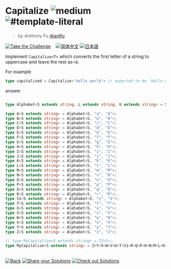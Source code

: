 <!--info-header-start--><h1>Capitalize <img src="https://img.shields.io/badge/-medium-d9901a" alt="medium"/> <img src="https://img.shields.io/badge/-%23template--literal-999" alt="#template-literal"/></h1><blockquote><p>by Anthony Fu <a href="https://github.com/antfu" target="_blank">@antfu</a></p></blockquote><p><a href="https://tsch.js.org/110/play" target="_blank"><img src="https://img.shields.io/badge/-Take%20the%20Challenge-3178c6?logo=typescript&logoColor=white" alt="Take the Challenge"/></a> &nbsp;&nbsp;&nbsp;<a href="./README.zh-CN.md" target="_blank"><img src="https://img.shields.io/badge/-%E7%AE%80%E4%BD%93%E4%B8%AD%E6%96%87-gray" alt="简体中文"/></a>  <a href="./README.ja.md" target="_blank"><img src="https://img.shields.io/badge/-%E6%97%A5%E6%9C%AC%E8%AA%9E-gray" alt="日本語"/></a> </p><!--info-header-end-->

Implement `Capitalize<T>` which converts the first letter of a string to uppercase and leave the rest as-is.

For example

```ts
type capitalized = Capitalize<'hello world'> // expected to be 'Hello world'
```
answer
```ts

type Alphabet<S extends string, L extends string, U extends string> = S extends `${L}${infer K}` ? `${U}${K}` : S;

type A<S extends string> = Alphabet<S, "a", "A">;
type B<S extends string> = Alphabet<S, "b", "B">;
type C<S extends string> = Alphabet<S, "c", "C">;
type D<S extends string> = Alphabet<S, "d", "D">;
type E<S extends string> = Alphabet<S, "e", "E">;
type F<S extends string> = Alphabet<S, "f", "F">;
type G<S extends string> = Alphabet<S, "g", "G">;
type H<S extends string> = Alphabet<S, "h", "H">;
type I<S extends string> = Alphabet<S, "i", "I">;
type J<S extends string> = Alphabet<S, "j", "J">;
type K<S extends string> = Alphabet<S, "k", "K">;
type L<S extends string> = Alphabet<S, "l", "L">;
type M<S extends string> = Alphabet<S, "m", "M">;
type N<S extends string> = Alphabet<S, "n", "N">;
type O<S extends string> = Alphabet<S, "o", "O">;
type P<S extends string> = Alphabet<S, "p", "P">;
type Q<S extends string> = Alphabet<S, "q", "Q">;
type R<S extends string> = Alphabet<S, "r", "R">;
type S1<S extends string> = Alphabet<S, "s", "S">;
type T<S extends string> = Alphabet<S, "t", "T">;
type U<S extends string> = Alphabet<S, "u", "U">;
type V<S extends string> = Alphabet<S, "v", "V">;
type W<S extends string> = Alphabet<S, "w", "W">;
type X<S extends string> = Alphabet<S, "x", "X">;
type Y<S extends string> = Alphabet<S, "y", "Y">;
type Z<S extends string> = Alphabet<S, "z", "Z">;

// type MyCapitalize<S extends string> = T2<S>;
type MyCapitalize<S extends string> = Z<Y<X<W<V<U<T<S1<R<Q<P<O<N<M<L<K<J<I<H<G<F<E<D<C<B<A<S>>>>>>>>>>>>>>>>>>>>>>>>>>;

```


<!--info-footer-start--><br><a href="../../README.md" target="_blank"><img src="https://img.shields.io/badge/-Back-grey" alt="Back"/></a> <a href="https://tsch.js.org/110/answer" target="_blank"><img src="https://img.shields.io/badge/-Share%20your%20Solutions-teal" alt="Share your Solutions"/></a> <a href="https://tsch.js.org/110/solutions" target="_blank"><img src="https://img.shields.io/badge/-Check%20out%20Solutions-de5a77?logo=awesome-lists&logoColor=white" alt="Check out Solutions"/></a> <!--info-footer-end-->
